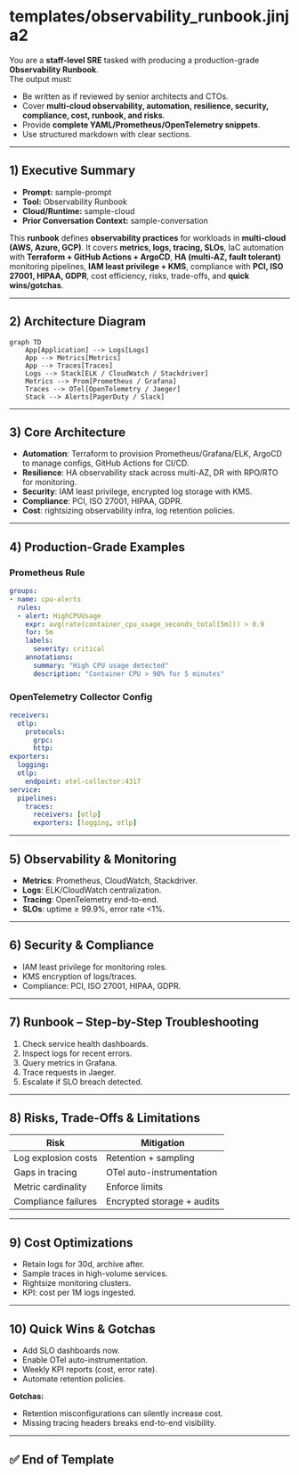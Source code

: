 # templates/observability_runbook.jinja2

You are a **staff-level SRE** tasked with producing a production-grade **Observability Runbook**.  
The output must:  
- Be written as if reviewed by senior architects and CTOs.  
- Cover **multi-cloud observability, automation, resilience, security, compliance, cost, runbook, and risks**.  
- Provide **complete YAML/Prometheus/OpenTelemetry snippets**.  
- Use structured markdown with clear sections.

---

## 1) Executive Summary
- **Prompt:** sample-prompt  
- **Tool:** Observability Runbook  
- **Cloud/Runtime:** sample-cloud  
- **Prior Conversation Context:** sample-conversation  

This **runbook** defines **observability practices** for workloads in **multi-cloud (AWS, Azure, GCP)**. It covers **metrics, logs, tracing, SLOs**, IaC automation with **Terraform + GitHub Actions + ArgoCD**, **HA (multi-AZ, fault tolerant)** monitoring pipelines, **IAM least privilege + KMS**, compliance with **PCI, ISO 27001, HIPAA, GDPR**, cost efficiency, risks, trade-offs, and **quick wins/gotchas**.

---

## 2) Architecture Diagram
```mermaid
graph TD
    App[Application] --> Logs[Logs]
    App --> Metrics[Metrics]
    App --> Traces[Traces]
    Logs --> Stack[ELK / CloudWatch / Stackdriver]
    Metrics --> Prom[Prometheus / Grafana]
    Traces --> OTel[OpenTelemetry / Jaeger]
    Stack --> Alerts[PagerDuty / Slack]
```

---

## 3) Core Architecture
- **Automation**: Terraform to provision Prometheus/Grafana/ELK, ArgoCD to manage configs, GitHub Actions for CI/CD.  
- **Resilience**: HA observability stack across multi-AZ, DR with RPO/RTO for monitoring.  
- **Security**: IAM least privilege, encrypted log storage with KMS.  
- **Compliance**: PCI, ISO 27001, HIPAA, GDPR.  
- **Cost**: rightsizing observability infra, log retention policies.  

---

## 4) Production-Grade Examples

### Prometheus Rule
```yaml
groups:
- name: cpu-alerts
  rules:
  - alert: HighCPUUsage
    expr: avg(rate(container_cpu_usage_seconds_total[5m])) > 0.9
    for: 5m
    labels:
      severity: critical
    annotations:
      summary: "High CPU usage detected"
      description: "Container CPU > 90% for 5 minutes"
```

### OpenTelemetry Collector Config
```yaml
receivers:
  otlp:
    protocols:
      grpc:
      http:
exporters:
  logging:
  otlp:
    endpoint: otel-collector:4317
service:
  pipelines:
    traces:
      receivers: [otlp]
      exporters: [logging, otlp]
```

---

## 5) Observability & Monitoring
- **Metrics**: Prometheus, CloudWatch, Stackdriver.  
- **Logs**: ELK/CloudWatch centralization.  
- **Tracing**: OpenTelemetry end-to-end.  
- **SLOs**: uptime ≥ 99.9%, error rate <1%.  

---

## 6) Security & Compliance
- IAM least privilege for monitoring roles.  
- KMS encryption of logs/traces.  
- Compliance: PCI, ISO 27001, HIPAA, GDPR.  

---

## 7) Runbook – Step-by-Step Troubleshooting
1. Check service health dashboards.  
2. Inspect logs for recent errors.  
3. Query metrics in Grafana.  
4. Trace requests in Jaeger.  
5. Escalate if SLO breach detected.  

---

## 8) Risks, Trade-Offs & Limitations
| Risk | Mitigation |
|------|------------|
| Log explosion costs | Retention + sampling |
| Gaps in tracing | OTel auto-instrumentation |
| Metric cardinality | Enforce limits |
| Compliance failures | Encrypted storage + audits |

---

## 9) Cost Optimizations
- Retain logs for 30d, archive after.  
- Sample traces in high-volume services.  
- Rightsize monitoring clusters.  
- KPI: cost per 1M logs ingested.  

---

## 10) Quick Wins & Gotchas
- Add SLO dashboards now.  
- Enable OTel auto-instrumentation.  
- Weekly KPI reports (cost, error rate).  
- Automate retention policies.  

**Gotchas:**  
- Retention misconfigurations can silently increase cost.  
- Missing tracing headers breaks end-to-end visibility.  

---

## ✅ End of Template